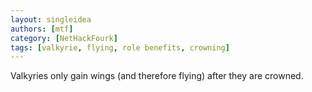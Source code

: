 ```yaml
---
layout: singleidea
authors: [mtf]
category: [NetHackFourk]
tags: [valkyrie, flying, role benefits, crowning]
---
```

Valkyries only gain wings (and therefore flying) after they are crowned.
